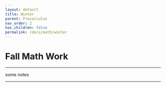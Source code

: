 ```yaml
---
layout: default
title: Winter
parent: Precalculus
nav_order: 2
has_children: false
permalink: /docs/math/winter
---
```


# Fall Math Work

---

some notes

---
